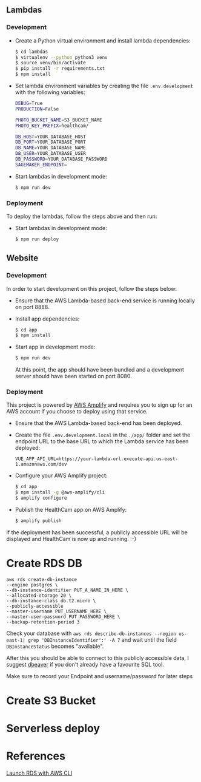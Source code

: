 ## Lambdas

### Development

*   Create a Python virtual environment and install lambda dependencies:
    ```bash
    $ cd lambdas
    $ virtualenv --python python3 venv
    $ source venv/bin/activate
    $ pip install -r requirements.txt
    $ npm install
    ```

*   Set lambda environment variables by creating the file `.env.development` with the following variables:
    ```bash
    DEBUG=True
    PRODUCTION=False

    PHOTO_BUCKET_NAME=S3_BUCKET_NAME
    PHOTO_KEY_PREFIX=healthcam/

    DB_HOST=YOUR_DATABASE_HOST
    DB_PORT=YOUR_DATABASE_PORT
    DB_NAME=YOUR_DATABASE_NAME
    DB_USER=YOUR_DATABASE_USER
    DB_PASSWORD=YOUR_DATABASE_PASSWORD
    SAGEMAKER_ENDPOINT=
    ```

*   Start lambdas in development mode:
    ```bash
    $ npm run dev
    ```

### Deployment

To deploy the lambdas, follow the steps above and then run:

*   Start lambdas in development mode:
    ```bash
    $ npm run deploy
    ```


## Website

### Development

In order to start development on this project, follow the steps below:

*   Ensure that the AWS Lambda-based back-end service is running locally on port 8888.

*   Install app dependencies:
    ```bash
    $ cd app
    $ npm install
    ```

*   Start app in development mode:
    ```bash
    $ npm run dev
    ```

    At this point, the app should have been bundled and a development server should have been started on port 8080.


### Deployment

This project is powered by [AWS Amplify](https://aws-amplify.github.io/) and requires you to sign up for an AWS account if you choose to deploy using that service.

*   Ensure that the AWS Lambda-based back-end has been deployed.

*   Create the file `.env.development.local` in the `./app/` folder and set the endpoint URL to the base URL to which the Lambda service has been deployed:

    ```
    VUE_APP_API_URL=https://your-lambda-url.execute-api.us-east-1.amazonaws.com/dev
    ```

*   Configure your AWS Amplify project:
    ```bash
    $ cd app
    $ npm install -g @aws-amplify/cli
    $ amplify configure
    ```

*   Publish the HealthCam app on AWS Amplify:
    ```bash
    $ amplify publish
    ```

If the deployment has been successful, a publicly accessible URL will be displayed and HealthCam is now up and running. :-)

# Create RDS DB
```
aws rds create-db-instance 
--engine postgres \
--db-instance-identifier PUT_A_NAME_IN_HERE \
--allocated-storage 20 \
--db-instance-class db.t2.micro \
--publicly-accessible 
--master-username PUT_USERNAME_HERE \
--master-user-password PUT_PASSWORD_HERE \
--backup-retention-period 3

```
Check your database with  ```aws rds describe-db-instances --region us-east-1| grep 'DBInstanceIdentifier":' -A 7``` and wait until the field ```DBInstanceStatus``` becomes "available".

After this you should be able to connect to this publicly accessible data, I suggest [dbeaver](https://dbeaver.io/download/) if you don't already have a favourite SQL tool.

Make sure to record your Endpoint and username/password for later steps

# Create S3 Bucket





# Serverless deploy

# References 
[Launch RDS with AWS CLI](https://www.mydatahack.com/how-to-launch-postgres-rds-with-aws-command-line-interface-cli/)